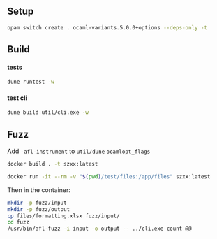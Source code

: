 ## Setup

```sh
opam switch create . ocaml-variants.5.0.0+options --deps-only -t
```

## Build

#### tests

```sh
dune runtest -w
```

#### test cli

```sh
dune build util/cli.exe -w
```

## Fuzz

Add `-afl-instrument` to `util/dune` `ocamlopt_flags`

```sh
docker build . -t szxx:latest

docker run -it --rm -v "$(pwd)/test/files:/app/files" szxx:latest
```
Then in the container:
```sh
mkdir -p fuzz/input
mkdir -p fuzz/output
cp files/formatting.xlsx fuzz/input/
cd fuzz
/usr/bin/afl-fuzz -i input -o output -- ../cli.exe count @@
```
